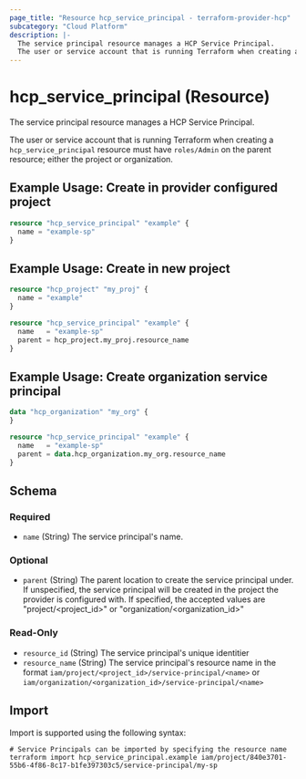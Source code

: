 ```yaml
---
page_title: "Resource hcp_service_principal - terraform-provider-hcp"
subcategory: "Cloud Platform"
description: |-
  The service principal resource manages a HCP Service Principal.
  The user or service account that is running Terraform when creating a hcp_service_principal resource must have roles/Admin on the parent resource; either the project or organization.
---
```


# hcp_service_principal (Resource)

The service principal resource manages a HCP Service Principal.

The user or service account that is running Terraform when creating a `hcp_service_principal` resource must have `roles/Admin` on the parent resource; either the project or organization.

## Example Usage: Create in provider configured project

```terraform
resource "hcp_service_principal" "example" {
  name = "example-sp"
}
```

## Example Usage: Create in new project

```terraform
resource "hcp_project" "my_proj" {
  name = "example"
}

resource "hcp_service_principal" "example" {
  name   = "example-sp"
  parent = hcp_project.my_proj.resource_name
}
```

## Example Usage: Create organization service principal

```terraform
data "hcp_organization" "my_org" {
}

resource "hcp_service_principal" "example" {
  name   = "example-sp"
  parent = data.hcp_organization.my_org.resource_name
}
```

<!-- schema generated by tfplugindocs -->
## Schema

### Required

- `name` (String) The service principal's name.

### Optional

- `parent` (String) The parent location to create the service principal under. If unspecified, the service principal will be created in the project the provider is configured with. If specified, the accepted values are "project/<project_id>" or "organization/<organization_id>"

### Read-Only

- `resource_id` (String) The service principal's unique identitier
- `resource_name` (String) The service principal's resource name in the format `iam/project/<project_id>/service-principal/<name>` or `iam/organization/<organization_id>/service-principal/<name>`

## Import

Import is supported using the following syntax:

```shell
# Service Principals can be imported by specifying the resource name
terraform import hcp_service_principal.example iam/project/840e3701-55b6-4f86-8c17-b1fe397303c5/service-principal/my-sp
```
